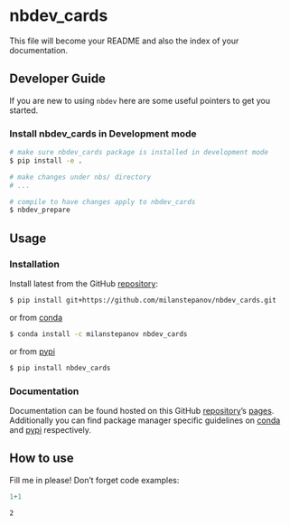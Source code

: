 # nbdev_cards


<!-- WARNING: THIS FILE WAS AUTOGENERATED! DO NOT EDIT! -->

This file will become your README and also the index of your
documentation.

## Developer Guide

If you are new to using `nbdev` here are some useful pointers to get you
started.

### Install nbdev_cards in Development mode

``` sh
# make sure nbdev_cards package is installed in development mode
$ pip install -e .

# make changes under nbs/ directory
# ...

# compile to have changes apply to nbdev_cards
$ nbdev_prepare
```

## Usage

### Installation

Install latest from the GitHub
[repository](https://github.com/milanstepanov/nbdev_cards):

``` sh
$ pip install git+https://github.com/milanstepanov/nbdev_cards.git
```

or from [conda](https://anaconda.org/milanstepanov/nbdev_cards)

``` sh
$ conda install -c milanstepanov nbdev_cards
```

or from [pypi](https://pypi.org/project/nbdev_cards/)

``` sh
$ pip install nbdev_cards
```

### Documentation

Documentation can be found hosted on this GitHub
[repository](https://github.com/milanstepanov/nbdev_cards)’s
[pages](https://milanstepanov.github.io/nbdev_cards/). Additionally you
can find package manager specific guidelines on
[conda](https://anaconda.org/milanstepanov/nbdev_cards) and
[pypi](https://pypi.org/project/nbdev_cards/) respectively.

## How to use

Fill me in please! Don’t forget code examples:

``` python
1+1
```

    2
